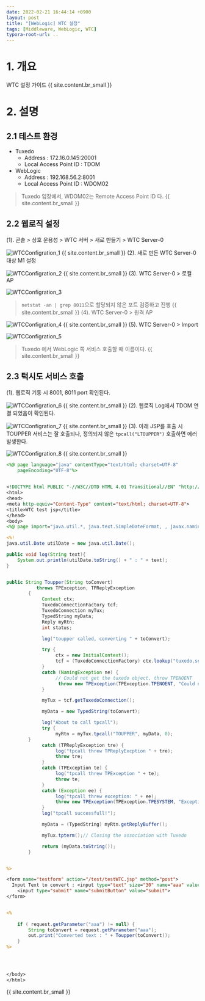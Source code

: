 ```yaml
---
date: 2022-02-21 16:44:14 +0900
layout: post
title: "[WebLogic] WTC 설정"
tags: [Middleware, WebLogic, WTC]
typora-root-url: ..
---
```


# 1. 개요

WTC 설정 가이드
{{ site.content.br_small }}

# 2. 설명

## 2.1 테스트 환경

* Tuxedo
  * Address : 172.16.0.145:20001
  * Local Access Point ID : TDOM
* WebLogic
  * Address : 192.168.56.2:8001
  * Local Access Point ID : WDOM02

> Tuxedo 입장에서, WDOM02는 Remote Access Point ID 다.
{{ site.content.br_small }}
## 2.2 웹로직 설정

(1). 콘솔 > 상호 운용성 > WTC 서버 > 새로 만들기 > WTC Server-0

![WTCConfigration_1](/../assets/posts/images/01-WebLogic/WTCConfigration/WTCConfigration_1.png)
{{ site.content.br_small }}
(2). 새로 만든 WTC Server-0 대상 M1 설정

![WTCConfigration_2](/../assets/posts/images/01-WebLogic/WTCConfigration/WTCConfigration_2.png)
{{ site.content.br_small }}
(3). WTC Server-0 > 로컬 AP

![WTCConfigration_3](/../assets/posts/images/01-WebLogic/WTCConfigration/WTCConfigration_3.png)

> `netstat -an | grep 8011`으로 할당되지 않은 포트 검증하고 진행
{{ site.content.br_small }}
(4). WTC Server-0 > 원격 AP

![WTCConfigration_4](/../assets/posts/images/01-WebLogic/WTCConfigration/WTCConfigration_4.png)
{{ site.content.br_small }}
(5). WTC Server-0 > Import

![WTCConfigration_5](/../assets/posts/images/01-WebLogic/WTCConfigration/WTCConfigration_5.png)

> Tuxedo 에서 WebLogic 쪽 서비스 호출할 때 이름이다.
{{ site.content.br_small }}
## 2.3 턱시도 서비스 호출

(1). 웹로직 기동 시 8001, 8011 port 확인된다.

![WTCConfigration_6](/../assets/posts/images/01-WebLogic/WTCConfigration/WTCConfigration_6.png)
{{ site.content.br_small }}
(2). 웹로직 Log에서 TDOM 연결 되었음이 확인된다.

![WTCConfigration_7](/../assets/posts/images/01-WebLogic/WTCConfigration/WTCConfigration_7.png)
{{ site.content.br_small }}
(3). 아래 JSP를 호출 시 TOUPPER 서비스는 잘 호출되나,
정의되지 않은 `tpcall("LTOUPPER")` 호출하면 에러 발생한다.

![WTCConfigration_8](/../assets/posts/images/01-WebLogic/WTCConfigration/WTCConfigration_8.png)
{{ site.content.br_small }}
```jsp
<%@ page language="java" contentType="text/html; charset=UTF-8"
    pageEncoding="UTF-8"%>
    

<!DOCTYPE html PUBLIC "-//W3C//DTD HTML 4.01 Transitional//EN" "http://www.w3.org/TR/html4/loose.dtd">
<html>
<head>
<meta http-equiv="Content-Type" content="text/html; charset=UTF-8">
<title>WTC test jsp</title>
</head>
<body>
<%@ page import="java.util.*, java.text.SimpleDateFormat, , javax.naming.* , weblogic.wtc.gwt.*, weblogic.wtc.jatmi.*"%>

<%!
java.util.Date utilDate = new java.util.Date();

public void log(String text){
	System.out.println(utilDate.toString() + " : " + text);
}


public String Toupper(String toConvert)
		   throws TPException, TPReplyException
		{
		     Context ctx;
		     TuxedoConnectionFactory tcf;
		     TuxedoConnection myTux;
		     TypedString myData;
		     Reply myRtn;
		     int status;

		     log("toupper called, converting " + toConvert);

		     try {
		          ctx = new InitialContext();
		          tcf = (TuxedoConnectionFactory) ctx.lookup("tuxedo.services.TuxedoConnection");
		     }
		     catch (NamingException ne) {
		          // Could not get the tuxedo object, throw TPENOENT
		           throw new TPException(TPException.TPENOENT, "Could not get TuxedoConnectionFactory : " + ne);
		     }

		     myTux = tcf.getTuxedoConnection();

		     myData = new TypedString(toConvert);

		     log("About to call tpcall");
		     try {
		          myRtn = myTux.tpcall("TOUPPER", myData, 0);
		}
		     catch (TPReplyException tre) {
		          log("tpcall threw TPReplyExcption " + tre);
		          throw tre;
		     }
		     catch (TPException te) {
		          log("tpcall threw TPException " + te);
		          throw te;
		     }
		     catch (Exception ee) {
		          log("tpcall threw exception: " + ee);
		          throw new TPException(TPException.TPESYSTEM, "Exception: " + ee);
		     }
		     log("tpcall successfull!");

		     myData = (TypedString) myRtn.getReplyBuffer();

		     myTux.tpterm();// Closing the association with Tuxedo

		     return (myData.toString());
		}


%>

<form name="testform" action="/test/testWTC.jsp" method="post">
  Input Text to convert : <input type="text" size="30" name="aaa" value="lower_case_character">
    <input type="submit" name="submitButton" value="submit">
</form>


<%
	
	if ( request.getParameter("aaa") != null) {
		String toConvert = request.getParameter("aaa");
		out.print("Converted text : " + Toupper(toConvert));
	}
%>

	


</body>
</html>

```
{{ site.content.br_small }}
